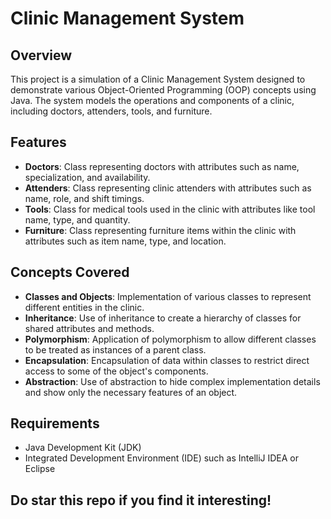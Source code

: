 # Clinic Management System

## Overview

This project is a simulation of a Clinic Management System designed to demonstrate various Object-Oriented Programming (OOP) concepts using Java. The system models the operations and components of a clinic, including doctors, attenders, tools, and furniture.

## Features

- **Doctors**: Class representing doctors with attributes such as name, specialization, and availability.
- **Attenders**: Class representing clinic attenders with attributes such as name, role, and shift timings.
- **Tools**: Class for medical tools used in the clinic with attributes like tool name, type, and quantity.
- **Furniture**: Class representing furniture items within the clinic with attributes such as item name, type, and location.

## Concepts Covered

- **Classes and Objects**: Implementation of various classes to represent different entities in the clinic.
- **Inheritance**: Use of inheritance to create a hierarchy of classes for shared attributes and methods.
- **Polymorphism**: Application of polymorphism to allow different classes to be treated as instances of a parent class.
- **Encapsulation**: Encapsulation of data within classes to restrict direct access to some of the object's components.
- **Abstraction**: Use of abstraction to hide complex implementation details and show only the necessary features of an object.

## Requirements

- Java Development Kit (JDK)
- Integrated Development Environment (IDE) such as IntelliJ IDEA or Eclipse

## Do star this repo if you find it interesting!
